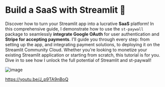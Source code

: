 # Build a SaaS with Streamlit 🚀
Discover how to turn your Streamlit app into a lucrative **SaaS** platform! In this comprehensive guide, I demonstrate how to use the `st-paywall` package to seamlessly **integrate Google OAuth** for user authentication and **Stripe for accepting payments**. I'll guide you through every step: from setting up the app, and integrating payment solutions, to deploying it on the Streamlit Community Cloud. Whether you're looking to monetize your existing Streamlit application or starting from scratch, this tutorial is for you. Dive in to see how I unlock the full potential of Streamlit and st-paywall!

![image](https://github.com/Dubeyrock/deploy-SAAS-Streamlit/assets/96882359/ac4fbca6-07ac-4be7-a6dd-05cd0c4d3208)

https://youtu.be/J_p9TA9nBoQ 
